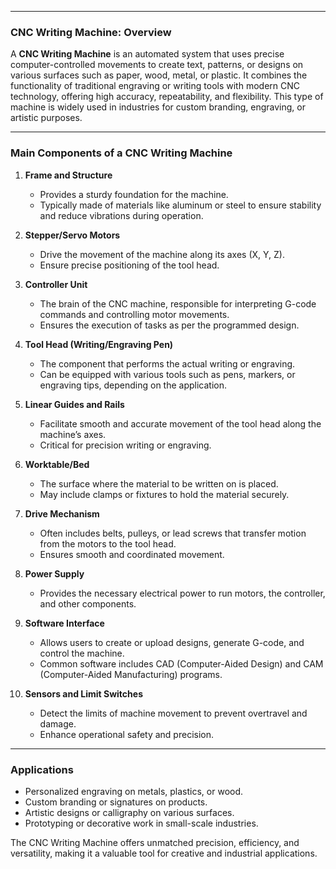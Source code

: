 
---

### **CNC Writing Machine: Overview**  
A **CNC Writing Machine** is an automated system that uses precise computer-controlled movements to create text, patterns, or designs on various surfaces such as paper, wood, metal, or plastic. It combines the functionality of traditional engraving or writing tools with modern CNC technology, offering high accuracy, repeatability, and flexibility. This type of machine is widely used in industries for custom branding, engraving, or artistic purposes.

---

### **Main Components of a CNC Writing Machine**  

1. **Frame and Structure**  
   - Provides a sturdy foundation for the machine.
   - Typically made of materials like aluminum or steel to ensure stability and reduce vibrations during operation.

2. **Stepper/Servo Motors**  
   - Drive the movement of the machine along its axes (X, Y, Z).
   - Ensure precise positioning of the tool head.

3. **Controller Unit**  
   - The brain of the CNC machine, responsible for interpreting G-code commands and controlling motor movements.
   - Ensures the execution of tasks as per the programmed design.

4. **Tool Head (Writing/Engraving Pen)**  
   - The component that performs the actual writing or engraving.
   - Can be equipped with various tools such as pens, markers, or engraving tips, depending on the application.

5. **Linear Guides and Rails**  
   - Facilitate smooth and accurate movement of the tool head along the machine’s axes.
   - Critical for precision writing or engraving.

6. **Worktable/Bed**  
   - The surface where the material to be written on is placed.
   - May include clamps or fixtures to hold the material securely.

7. **Drive Mechanism**  
   - Often includes belts, pulleys, or lead screws that transfer motion from the motors to the tool head.
   - Ensures smooth and coordinated movement.

8. **Power Supply**  
   - Provides the necessary electrical power to run motors, the controller, and other components.

9. **Software Interface**  
   - Allows users to create or upload designs, generate G-code, and control the machine.
   - Common software includes CAD (Computer-Aided Design) and CAM (Computer-Aided Manufacturing) programs.

10. **Sensors and Limit Switches**  
    - Detect the limits of machine movement to prevent overtravel and damage.
    - Enhance operational safety and precision.

---

### **Applications**  
- Personalized engraving on metals, plastics, or wood.
- Custom branding or signatures on products.
- Artistic designs or calligraphy on various surfaces.
- Prototyping or decorative work in small-scale industries.  

The CNC Writing Machine offers unmatched precision, efficiency, and versatility, making it a valuable tool for creative and industrial applications.

